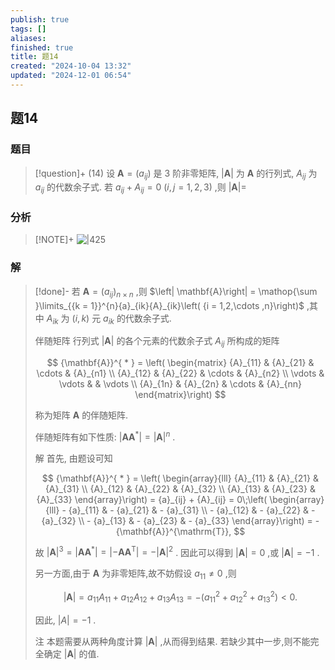 ```yaml
---
publish: true
tags: []
aliases: 
finished: true
title: 题14
created: "2024-10-04 13:32"
updated: "2024-12-01 06:54"
---
```

## 题14
### 题目
> [!question]+
> (14) 设 $\mathbf{A} = \left( {a}_{ij}\right)$ 是 3 阶非零矩阵, $\left| \mathbf{A}\right|$ 为 $\mathbf{A}$ 的行列式, ${A}_{ij}$ 为 ${a}_{ij}$ 的代数余子式. 若 ${a}_{ij} + {A}_{ij} = 0$ $\left( {i,j = 1,2,3}\right)$ ,则 $\left| \mathbf{A}\right|  =$
### 分析
> [!NOTE]+
> ![|425](https://img.hwenyi.live/202411092223464.webp)
### 解
> [!done]-
> 若 $\mathbf{A} = {\left( {a}_{ij}\right) }_{n \times  n}$ ,则 $\left| \mathbf{A}\right|  = \mathop{\sum }\limits_{{k = 1}}^{n}{a}_{ik}{A}_{ik}\left( {i = 1,2,\cdots ,n}\right)$ ,其中 ${A}_{ik}$ 为 $\left( {i,k}\right)$ 元 ${a}_{ik}$ 的代数余子式.
> 
> 伴随矩阵 行列式 $\left| \mathbf{A}\right|$ 的各个元素的代数余子式 ${A}_{ij}$ 所构成的矩阵
> 
> $$
> {\mathbf{A}}^{ * } = \left( \begin{matrix} {A}_{11} & {A}_{21} & \cdots & {A}_{n1} \\  {A}_{12} & {A}_{22} & \cdots & {A}_{n2} \\  \vdots & \vdots & & \vdots \\  {A}_{1n} & {A}_{2n} & \cdots & {A}_{nn} \end{matrix}\right)
> $$
> 
> 称为矩阵 $\mathbf{A}$ 的伴随矩阵.
> 
> 伴随矩阵有如下性质: $\left| {\mathbf{A}{\mathbf{A}}^{ * }}\right|  = {\left| \mathbf{A}\right| }^{n}$ .
> 
> 解 首先, 由题设可知
> 
> $$
> {\mathbf{A}}^{ * } = \left( \begin{array}{lll} {A}_{11} & {A}_{21} & {A}_{31} \\  {A}_{12} & {A}_{22} & {A}_{32} \\  {A}_{13} & {A}_{23} & {A}_{33} \end{array}\right)  = {a}_{ij} + {A}_{ij} = 0\;\left( \begin{array}{lll}  - {a}_{11} &  - {a}_{21} &  - {a}_{31} \\   - {a}_{12} &  - {a}_{22} &  - {a}_{32} \\   - {a}_{13} &  - {a}_{23} &  - {a}_{33} \end{array}\right)  =  - {\mathbf{A}}^{\mathrm{T}},
> $$
> 
> 故 ${\left| \mathbf{A}\right| }^{3} = \left| {\mathbf{A}{\mathbf{A}}^{ * }}\right|  = \left| {-\mathbf{A}{\mathbf{A}}^{\mathrm{T}}}\right|  =  - {\left| \mathbf{A}\right| }^{2}$ . 因此可以得到 $\left| \mathbf{A}\right|  = 0$ ,或 $\left| \mathbf{A}\right|  =  - 1$ .
> 
> 另一方面,由于 $\mathbf{A}$ 为非零矩阵,故不妨假设 ${a}_{11} \neq  0$ ,则
> 
> $$
> \left| \mathbf{A}\right|  = {a}_{11}{A}_{11} + {a}_{12}{A}_{12} + {a}_{13}{A}_{13} =  - \left( {{a}_{11}^{2} + {a}_{12}^{2} + {a}_{13}^{2}}\right)  < 0.
> $$
> 
> 因此, $\left| A\right|  =  - 1$ .
> 
> 注 本题需要从两种角度计算 $\left| \mathbf{A}\right|$ ,从而得到结果. 若缺少其中一步,则不能完全确定 $\left| \mathbf{A}\right|$ 的值.